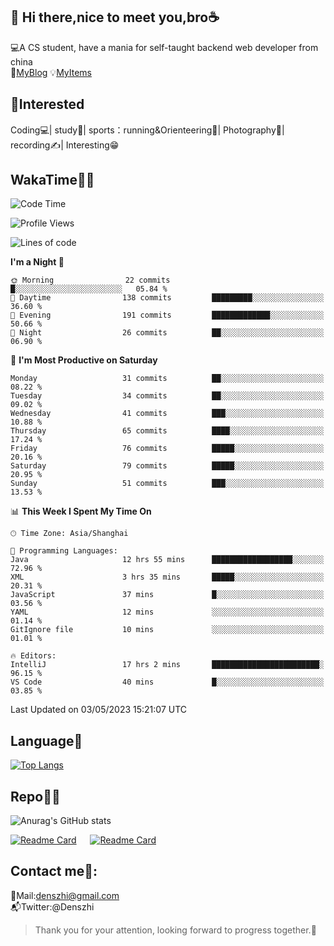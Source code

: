 👋 Hi there,nice to meet you,bro☕
---
💻A CS student, have a mania for self-taught backend web developer from china   
👣[MyBlog](https://github.com/HealUP/MyBlog)
💡[MyItems](https://healup.github.io/)

 <!-- waka-box start -->
 <!-- waka-box end -->
 
🧲**Interested**
--
Coding💻| study📖| sports：running&Orienteering🏃‍| Photography📸| recording✍️| Interesting😁

WakaTime👨‍💻
---
<!--START_SECTION:waka-->
![Code Time](http://img.shields.io/badge/Code%20Time-104%20hrs%203%20mins-blue)

![Profile Views](http://img.shields.io/badge/Profile%20Views-12-blue)

![Lines of code](https://img.shields.io/badge/From%20Hello%20World%20I%27ve%20Written-156.1%20thousand%20lines%20of%20code-blue)

**I'm a Night 🦉** 

```text
🌞 Morning                22 commits          █░░░░░░░░░░░░░░░░░░░░░░░░   05.84 % 
🌆 Daytime                138 commits         █████████░░░░░░░░░░░░░░░░   36.60 % 
🌃 Evening                191 commits         █████████████░░░░░░░░░░░░   50.66 % 
🌙 Night                  26 commits          ██░░░░░░░░░░░░░░░░░░░░░░░   06.90 % 
```
📅 **I'm Most Productive on Saturday** 

```text
Monday                   31 commits          ██░░░░░░░░░░░░░░░░░░░░░░░   08.22 % 
Tuesday                  34 commits          ██░░░░░░░░░░░░░░░░░░░░░░░   09.02 % 
Wednesday                41 commits          ███░░░░░░░░░░░░░░░░░░░░░░   10.88 % 
Thursday                 65 commits          ████░░░░░░░░░░░░░░░░░░░░░   17.24 % 
Friday                   76 commits          █████░░░░░░░░░░░░░░░░░░░░   20.16 % 
Saturday                 79 commits          █████░░░░░░░░░░░░░░░░░░░░   20.95 % 
Sunday                   51 commits          ███░░░░░░░░░░░░░░░░░░░░░░   13.53 % 
```


📊 **This Week I Spent My Time On** 

```text
🕑︎ Time Zone: Asia/Shanghai

💬 Programming Languages: 
Java                     12 hrs 55 mins      ██████████████████░░░░░░░   72.96 % 
XML                      3 hrs 35 mins       █████░░░░░░░░░░░░░░░░░░░░   20.31 % 
JavaScript               37 mins             █░░░░░░░░░░░░░░░░░░░░░░░░   03.56 % 
YAML                     12 mins             ░░░░░░░░░░░░░░░░░░░░░░░░░   01.14 % 
GitIgnore file           10 mins             ░░░░░░░░░░░░░░░░░░░░░░░░░   01.01 % 

🔥 Editors: 
IntelliJ                 17 hrs 2 mins       ████████████████████████░   96.15 % 
VS Code                  40 mins             █░░░░░░░░░░░░░░░░░░░░░░░░   03.85 % 
```


 Last Updated on 03/05/2023 15:21:07 UTC
<!--END_SECTION:waka-->

Language🚀
---
[![Top Langs](https://github-readme-stats.vercel.app/api/top-langs/?username=HealUP&layout=compact&hide_border=true)](https://github.com/HealUP)

Repo🧑‍💻
---
![Anurag's GitHub stats](https://github-readme-stats.vercel.app/api?username=HealUP&count_private=true&show_icons=true&theme=gruvbox&hide_border=true) 

[![Readme Card](https://github-readme-stats.vercel.app/api/pin/?username=HealUP&repo=InternetEy&theme=transparent)](https://github.com/HealUP/InternetEy) &emsp;
[![Readme Card](https://github-readme-stats.vercel.app/api/pin/?username=HealUP&repo=CampusExperience&theme=transparent)](https://github.com/HealUP/CampusExperience)


Contact me📱:
---
📮Mail:denszhi@gmail.com  
📬Twitter:@Denszhi  

> Thank you for your attention, looking forward to progress together.🎉
